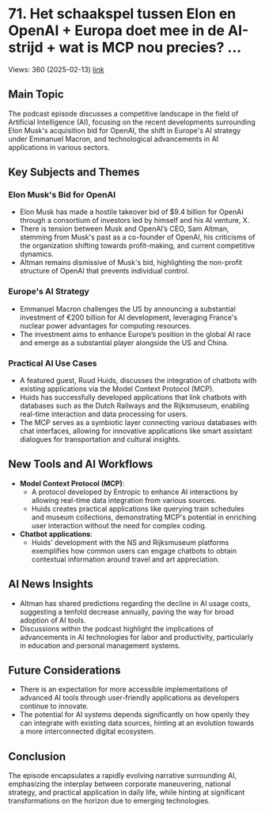# 71. Het schaakspel tussen Elon en OpenAI + Europa doet mee in de AI-strijd + wat is MCP nou precies? ...
Views: 360 (2025-02-13) [link](https://www.youtube.com/watch?v=RjPBx7FcPQA)


 ## Main Topic
The podcast episode discusses a competitive landscape in the field of Artificial Intelligence (AI), focusing on the recent developments surrounding Elon Musk's acquisition bid for OpenAI, the shift in Europe's AI strategy under Emmanuel Macron, and technological advancements in AI applications in various sectors.

## Key Subjects and Themes

### Elon Musk's Bid for OpenAI
- Elon Musk has made a hostile takeover bid of $9.4 billion for OpenAI through a consortium of investors led by himself and his AI venture, X. 
- There is tension between Musk and OpenAI’s CEO, Sam Altman, stemming from Musk's past as a co-founder of OpenAI, his criticisms of the organization shifting towards profit-making, and current competitive dynamics. 
- Altman remains dismissive of Musk's bid, highlighting the non-profit structure of OpenAI that prevents individual control.

### Europe's AI Strategy
- Emmanuel Macron challenges the US by announcing a substantial investment of €200 billion for AI development, leveraging France's nuclear power advantages for computing resources.
- The investment aims to enhance Europe’s position in the global AI race and emerge as a substantial player alongside the US and China.

### Practical AI Use Cases
- A featured guest, Ruud Huids, discusses the integration of chatbots with existing applications via the Model Context Protocol (MCP).
- Huids has successfully developed applications that link chatbots with databases such as the Dutch Railways and the Rijksmuseum, enabling real-time interaction and data processing for users.
- The MCP serves as a symbiotic layer connecting various databases with chat interfaces, allowing for innovative applications like smart assistant dialogues for transportation and cultural insights.

## New Tools and AI Workflows
- **Model Context Protocol (MCP)**: 
  - A protocol developed by Entropic to enhance AI interactions by allowing real-time data integration from various sources.
  - Huids creates practical applications like querying train schedules and museum collections, demonstrating MCP's potential in enriching user interaction without the need for complex coding.
- **Chatbot applications**: 
  - Huids' development with the NS and Rijksmuseum platforms exemplifies how common users can engage chatbots to obtain contextual information around travel and art appreciation.
  
## AI News Insights
- Altman has shared predictions regarding the decline in AI usage costs, suggesting a tenfold decrease annually, paving the way for broad adoption of AI tools.
- Discussions within the podcast highlight the implications of advancements in AI technologies for labor and productivity, particularly in education and personal management systems.

## Future Considerations
- There is an expectation for more accessible implementations of advanced AI tools through user-friendly applications as developers continue to innovate.
- The potential for AI systems depends significantly on how openly they can integrate with existing data sources, hinting at an evolution towards a more interconnected digital ecosystem.

## Conclusion
The episode encapsulates a rapidly evolving narrative surrounding AI, emphasizing the interplay between corporate maneuvering, national strategy, and practical application in daily life, while hinting at significant transformations on the horizon due to emerging technologies.